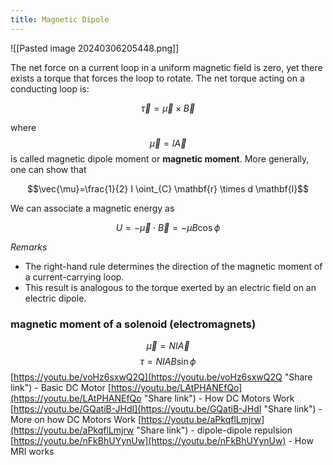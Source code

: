 ```yaml
---
title: Magnetic Dipole
---
```


![[Pasted image 20240306205448.png]]

The net force on a current loop in a uniform magnetic field is zero, yet there exists a torque that forces the loop to rotate. The net torque acting on a conducting loop is:

$$\vec{\tau}=\vec{\mu} \times \vec{B}$$

where $$\vec\mu=I\vec A$$ is called magnetic dipole moment or **magnetic moment**. More generally, one can show that

$$\vec{\mu}=\frac{1}{2} I \oint_{C} \mathbf{r} \times d \mathbf{l}$$

We can associate a magnetic energy as

$$U=-\vec{\mu} \cdot \vec{B}=-\mu B \cos \phi$$

*Remarks*
 * The right-hand rule determines the direction of the magnetic moment of a current-carrying loop.
 * This result is analogous to the torque exerted by an electric field on an electric dipole.

### magnetic moment of a solenoid (electromagnets)
$$\vec\mu=N I \vec A $$
$$\tau=N I A B \sin \phi$$
[https://youtu.be/voHz6sxwQ2Q](https://youtu.be/voHz6sxwQ2Q "Share link") - Basic DC Motor
[https://youtu.be/LAtPHANEfQo](https://youtu.be/LAtPHANEfQo "Share link") - How DC Motors Work
[https://youtu.be/GQatiB-JHdI](https://youtu.be/GQatiB-JHdI "Share link") - More on how DC Motors Work
[https://youtu.be/aPkqflLmjrw](https://youtu.be/aPkqflLmjrw "Share link") - dipole-dipole repulsion
[https://youtu.be/nFkBhUYynUw](https://youtu.be/nFkBhUYynUw) - How MRI works